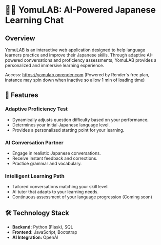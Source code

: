 # 🌱📖 YomuLAB: AI-Powered Japanese Learning Chat

## Overview

YomuLAB is an interactive web application designed to help language learners practice and improve their Japanese skills. Through adaptive AI-powered conversations and proficiency assessments, YomuLAB provides a personalized and immersive learning experience.

Access: https://yomulab.onrender.com (Powered by Render's free plan, instance may spin down when inactive so allow 1 min of loading time)

## 🚀 Features

### **Adaptive Proficiency Test**
- Dynamically adjusts question difficulty based on your performance.
- Determines your initial Japanese language level.
- Provides a personalized starting point for your learning.

### **AI Conversation Partner**
- Engage in realistic Japanese conversations.
- Receive instant feedback and corrections.
- Practice grammar and vocabulary.

### **Intelligent Learning Path**
- Tailored conversations matching your skill level.
- AI tutor that adapts to your learning needs.
- Continuous assessment of your language progression (Coming soon)

## 🛠 Technology Stack

- **Backend:** Python (Flask), SQL
- **Frontend:** JavaScript, Bootstrap
- **AI Integration:** OpenAI
